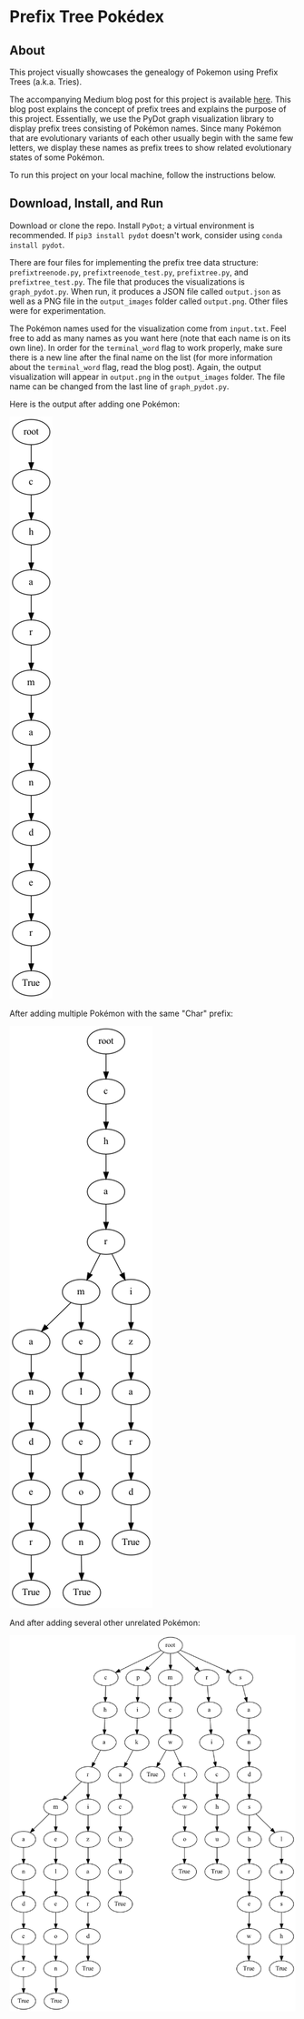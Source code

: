 # Prefix Tree Pokédex

## About

This project visually showcases the genealogy of Pokemon using Prefix Trees (a.k.a. Tries). 

The accompanying Medium blog post for this project is available [here](). This blog post explains the concept of prefix trees and explains the purpose of this project. Essentially, we use the PyDot graph visualization library to display prefix trees consisting of Pokémon names. Since many Pokémon that are evolutionary variants of each other usually begin with the same few letters, we display these names as prefix trees to show related evolutionary states of some Pokémon. 

To run this project on your local machine, follow the instructions below.

## Download, Install, and Run

Download or clone the repo. Install `PyDot`; a virtual environment is recommended. If `pip3 install pydot` doesn't work, consider using `conda install pydot`. 

There are four files for implementing the prefix tree data structure: `prefixtreenode.py`, `prefixtreenode_test.py`, `prefixtree.py`, and `prefixtree_test.py`. The file that produces the visualizations is `graph_pydot.py`. When run, it produces a JSON file called `output.json` as well as a PNG file in the `output_images` folder called `output.png`. Other files were for experimentation.

The Pokémon names used for the visualization come from `input.txt`. Feel free to add as many names as you want here (note that each name is on its own line). In order for the `terminal_word` flag to work properly, make sure there is a new line after the final name on the list (for more information about the `terminal_word` flag, read the blog post). Again, the output visualization will appear in `output.png` in the `output_images` folder. The file name can be changed from the last line of `graph_pydot.py`. 

Here is the output after adding one Pokémon:

<img alt="Charmander Prefix Tree" src="https://github.com/GSPuniani/prefix-tree-pokedex/blob/main/output_images/charmander_output.png?raw=true">


After adding multiple Pokémon with the same "Char" prefix:

<img alt="Char Family Prefix Tree" src="https://github.com/GSPuniani/prefix-tree-pokedex/blob/main/output_images/char_output.png?raw=true">


And after adding several other unrelated Pokémon:

<img alt="Pokémon Prefix Tree" src="https://github.com/GSPuniani/prefix-tree-pokedex/blob/main/output_images/final_output.png?raw=true">
